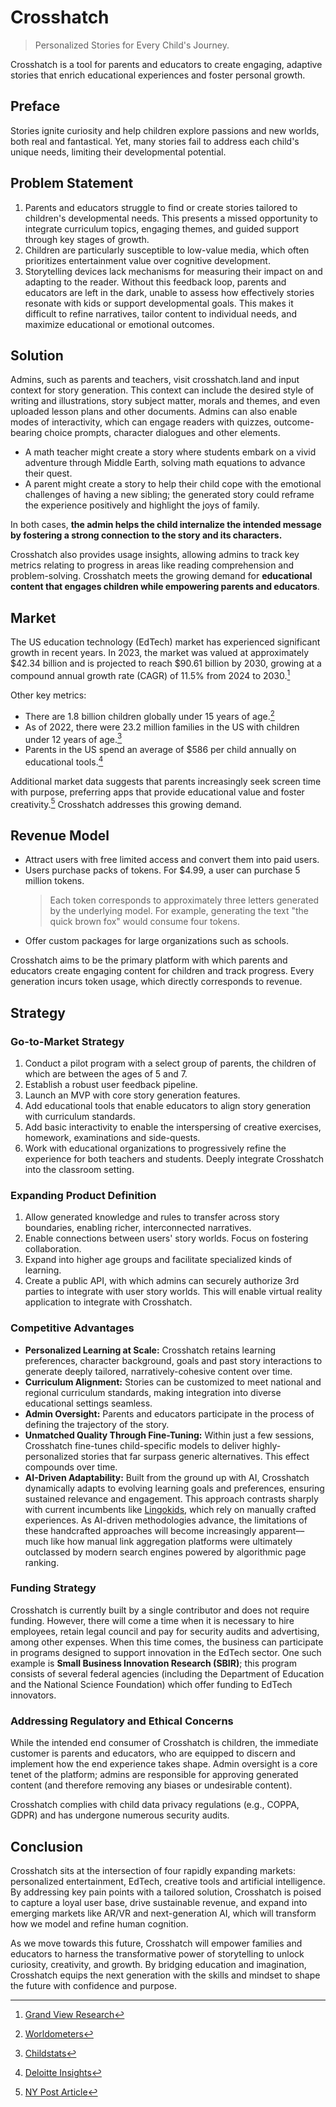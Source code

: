 # Crosshatch

> Personalized Stories for Every Child's Journey.

Crosshatch is a tool for parents and educators to create engaging, adaptive stories that enrich
educational experiences and foster personal growth.

## Preface

Stories ignite curiosity and help children explore passions and new worlds, both real and
fantastical. Yet, many stories fail to address each child's unique needs, limiting their
developmental potential.

## Problem Statement

1. Parents and educators struggle to find or create stories tailored to children's developmental
   needs. This presents a missed opportunity to integrate curriculum topics, engaging themes, and
   guided support through key stages of growth.
2. Children are particularly susceptible to low-value media, which often prioritizes entertainment
   value over cognitive development.
3. Storytelling devices lack mechanisms for measuring their impact on and adapting to the reader.
   Without this feedback loop, parents and educators are left in the dark, unable to assess how
   effectively stories resonate with kids or support developmental goals. This makes it difficult to
   refine narratives, tailor content to individual needs, and maximize educational or emotional
   outcomes.

## Solution

Admins, such as parents and teachers, visit crosshatch.land and input context for story generation.
This context can include the desired style of writing and illustrations, story subject matter,
morals and themes, and even uploaded lesson plans and other documents. Admins can also enable modes
of interactivity, which can engage readers with quizzes, outcome-bearing choice prompts, character
dialogues and other elements.

- A math teacher might create a story where students embark on a vivid adventure through Middle
  Earth, solving math equations to advance their quest.
- A parent might create a story to help their child cope with the emotional challenges of having a
  new sibling; the generated story could reframe the experience positively and highlight the joys of
  family.

In both cases, **the admin helps the child internalize the intended message by fostering a strong
connection to the story and its characters.**

Crosshatch also provides usage insights, allowing admins to track key metrics relating to progress
in areas like reading comprehension and problem-solving. Crosshatch meets the growing demand for
**educational content that engages children while empowering parents and educators**.

## Market

The US education technology (EdTech) market has experienced significant growth in recent years. In
2023, the market was valued at approximately $42.34 billion and is projected to reach $90.61 billion
by 2030, growing at a compound annual growth rate (CAGR) of 11.5% from 2024 to 2030.[^1]

Other key metrics:

- There are 1.8 billion children globally under 15 years of age.[^2]
- As of 2022, there were 23.2 million families in the US with children under 12 years of age.[^3]
- Parents in the US spend an average of $586 per child annually on educational tools.[^4]

Additional market data suggests that parents increasingly seek screen time with purpose, preferring
apps that provide educational value and foster creativity.[^5] Crosshatch addresses this growing
demand.

## Revenue Model

- Attract users with free limited access and convert them into paid users.
- Users purchase packs of tokens. For $4.99, a user can purchase 5 million tokens.
  > Each token corresponds to approximately three letters generated by the underlying model. For
  > example, generating the text "the quick brown fox" would consume four tokens.
- Offer custom packages for large organizations such as schools.

Crosshatch aims to be the primary platform with which parents and educators create engaging content
for children and track progress. Every generation incurs token usage, which directly corresponds to
revenue.

## Strategy

### Go-to-Market Strategy

1. Conduct a pilot program with a select group of parents, the children of which are between the
   ages of 5 and 7.
2. Establish a robust user feedback pipeline.
3. Launch an MVP with core story generation features.
4. Add educational tools that enable educators to align story generation with curriculum standards.
5. Add basic interactivity to enable the interspersing of creative exercises, homework, examinations
   and side-quests.
6. Work with educational organizations to progressively refine the experience for both teachers and
   students. Deeply integrate Crosshatch into the classroom setting.

### Expanding Product Definition

1. Allow generated knowledge and rules to transfer across story boundaries, enabling richer,
   interconnected narratives.
2. Enable connections between users' story worlds. Focus on fostering collaboration.
3. Expand into higher age groups and facilitate specialized kinds of learning.
4. Create a public API, with which admins can securely authorize 3rd parties to integrate with user
   story worlds. This will enable virtual reality application to integrate with Crosshatch.

### Competitive Advantages

- **Personalized Learning at Scale:** Crosshatch retains learning preferences, character background,
  goals and past story interactions to generate deeply tailored, narratively-cohesive content over
  time.
- **Curriculum Alignment:** Stories can be customized to meet national and regional curriculum
  standards, making integration into diverse educational settings seamless.
- **Admin Oversight:** Parents and educators participate in the process of defining the trajectory
  of the story.
- **Unmatched Quality Through Fine-Tuning:** Within just a few sessions, Crosshatch fine-tunes
  child-specific models to deliver highly-personalized stories that far surpass generic
  alternatives. This effect compounds over time.
- **AI-Driven Adaptability:** Built from the ground up with AI, Crosshatch dynamically adapts to
  evolving learning goals and preferences, ensuring sustained relevance and engagement. This
  approach contrasts sharply with current incumbents like [Lingokids](https://lingokids.com), which
  rely on manually crafted experiences. As AI-driven methodologies advance, the limitations of these
  handcrafted approaches will become increasingly apparent––much like how manual link aggregation
  platforms were ultimately outclassed by modern search engines powered by algorithmic page ranking.

### Funding Strategy

Crosshatch is currently built by a single contributor and does not require funding. However, there
will come a time when it is necessary to hire employees, retain legal council and pay for security
audits and advertising, among other expenses. When this time comes, the business can participate in
programs designed to support innovation in the EdTech sector. One such example is **Small Business
Innovation Research (SBIR)**; this program consists of several federal agencies (including the
Department of Education and the National Science Foundation) which offer funding to EdTech
innovators.

### Addressing Regulatory and Ethical Concerns

While the intended end consumer of Crosshatch is children, the immediate customer is parents and
educators, who are equipped to discern and implement how the end experience takes shape. Admin
oversight is a core tenet of the platform; admins are responsible for approving generated content
(and therefore removing any biases or undesirable content).

Crosshatch complies with child data privacy regulations (e.g., COPPA, GDPR) and has undergone
numerous security audits.

## Conclusion

Crosshatch sits at the intersection of four rapidly expanding markets: personalized entertainment,
EdTech, creative tools and artificial intelligence. By addressing key pain points with a tailored
solution, Crosshatch is poised to capture a loyal user base, drive sustainable revenue, and expand
into emerging markets like AR/VR and next-generation AI, which will transform how we model and
refine human cognition.

As we move towards this future, Crosshatch will empower families and educators to harness the
transformative power of storytelling to unlock curiosity, creativity, and growth. By bridging
education and imagination, Crosshatch equips the next generation with the skills and mindset to
shape the future with confidence and purpose.

[^1]: [Grand View Research](https://www.grandviewresearch.com/horizon/outlook/education-technology-market/united-states?utm_source=chatgpt.com)

[^2]: [Worldometers](https://www.worldometers.info/world-population)

[^3]: [Childstats](https://www.childstats.gov/americaschildren/demo.asp?utm_source=chatgpt.com)

[^4]: [Deloitte Insights](https://www2.deloitte.com/us/en/insights/industry/retail-distribution/back-to-school-survey.html)

[^5]: [NY Post Article](https://nypost.com/2024/05/21/shopping/modern-parents-are-turning-to-lingokids-play-learning-app)
